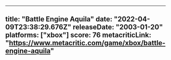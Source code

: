 
---
title: "Battle Engine Aquila"
date: "2022-04-09T23:38:29.676Z"
releaseDate: "2003-01-20"
platforms: ["xbox"]
score: 76
metacriticLink: "https://www.metacritic.com/game/xbox/battle-engine-aquila"
---
